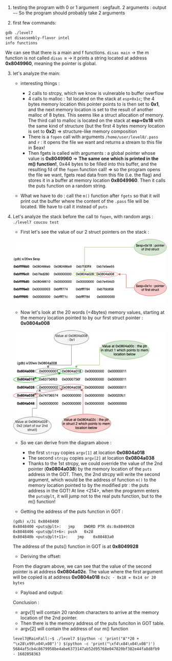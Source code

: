 1. testing the program with 0 or 1 argument : segfault. 2 arguments : output `~~`
So the program should probably take 2 arguments

2. first few commands:
```
gdb ./level7
set disassembly-flavor intel
info functions
```

We can see that there is a main and f functions.
`disas main` -> the m function is not called
`disas m` -> it prints a string located at address **0x8049960**, meaning the pointer is global.

3. let's analyze the main:

    - interesting things :
        * 2 calls to strcpy, which we know is vulnerable to buffer overflow
        * 4 calls to malloc : 1st located on the stack at `esp+0x1c`; the 4 bytes memory location this pointer points to is then set to **0x1**, and the next memory location is set to the result of another malloc of 8 bytes. This seems like a struct allocation of memory. The third call to malloc is located on the stack at **esp+0x18** with the same kind of structure (but the first 4 bytes memory location is set to **0x2**) => structure-like memory composition
        * There is a `fopen` call with arguments `/home/user/level8/.pass` and `r` : it opens the file we want and returns a stream to this file in $eax!
        * Then fgets is called with arguments : a global pointer whose value is **0x8049960** => **The same one which is printed in the m() function!**, 0x44 bytes to be filled into this buffer, and the resulting fd of the `fopen` function call! => so the program opens the file we want, fgets read data from this file (i.e. the flag) and stores it in a buffer at memory location **0x8049960**. Then it calls the puts function on a random string.

    - What we have to do : call the `m()` function after `fgets` so that it will print out the buffer where the content of the `.pass` file will be located. We have to call it instead of `puts`


4. Let's analyze the stack before the call to `fopen`, with random args : `./level7 coucou test`

    - First let's see the value of our 2 struct pointers on the stack :

    ![Stack](Ressources/level7esp.png)

    - Now let's look at the 20 words (=4bytes) memory values, starting at the memory location pointed to by our first struct pointer : **0x0804a008**

    ![Stack](Ressources/level7fstptr.png)

    - So we can derive from the diagram above :
        * the first `strcpy` copies `argv[1]` at location **0x0804a018**
        * The second `strcpy` copies `argv[2]` at location **0x0804a038**
        * Thanks to the 1st strcpy, we could override the value of the 2nd pointer (**0x0804a038**) by the memory location of the `puts` address in the GOT. Then, the 2nd strcpy will write the second argument, which would be the address of function `m()` to the memory location pointed to by the modified ptr : the puts address in the GOT! At line <214>, when the programm enters the `puts@plt`, it will jump not to the real puts function, but to the m() function!

    - Getting the address of the puts function in GOT :

    ```
    (gdb) x/3i 0x8048400
    0x8048400 <puts@plt>:	jmp    DWORD PTR ds:0x8049928
    0x8048406 <puts@plt+6>:	push   0x28
    0x804840b <puts@plt+11>:	jmp    0x80483a0
    ```

    The address of the puts() function in GOT is at **0x8049928**

    - Deriving the offset:

    From the diagram above, we can see that the value of the second pointer is at address **0x0804a02c**.
    The value where the first argument will be copied is at address **0x0804a018**
    `0x2c - 0x18 = 0x14 or 20 bytes`

    - Payload and output:

    Conclusion : 
    - argv[1] will contain 20 random characters to arrive at the memory location of the 2nd pointer.
    - Then there is the memory address of the puts funciton in GOT table.
    - argv[2] will contain the address of our m() function

    ```
    level7@RainFall:~$ ./level7 $(python -c 'print("A"*20 + "\x28\x99\x04\x08")') $(python -c 'print("\xf4\x84\x04\x08")')
    5684af5cb4c8679958be4abe6373147ab52d95768e047820bf382e44fa8d8fb9
    - 1602058363
    ```
